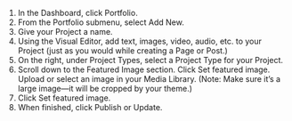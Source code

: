 1. In the Dashboard, click Portfolio.
2. From the Portfolio submenu, select Add New.
3. Give your Project a name.
4. Using the Visual Editor, add text, images, video, audio, etc. to your Project (just as you would while creating a Page or Post.)
5. On the right, under Project Types, select a Project Type for your Project.
6. Scroll down to the Featured Image section. Click Set featured image. Upload or select an image in your Media Library. (Note: Make sure it’s a large image—it will be cropped by your theme.)
7. Click Set featured image.
8. When finished, click Publish or Update.
